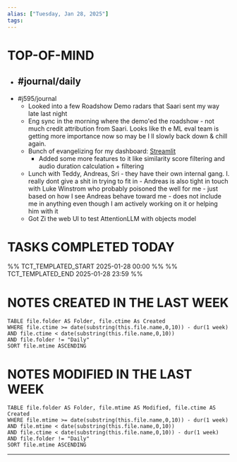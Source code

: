 ```yaml
---
alias: ["Tuesday, Jan 28, 2025"]
tags: 
---
```

# TOP-OF-MIND
- #journal/daily 
	- 
- #j595/journal 
	- Looked into a few Roadshow Demo radars that Saari sent my way late last night
	- Eng sync in the morning where the demo'ed the roadshow - not much credit attribution from Saari. Looks like th e ML eval team is getting more importance now so may be I ll slowly back down & chill again.
	- Bunch of evangelizing for my dashboard: [Streamlit](http://j595-attention.corp.apple.com:8501/)
		- Added some more features to it like similarity score filtering and audio duration calculation + filtering
	- Lunch with Teddy, Andreas, Sri - they have their own internal gang. I. really dont give a shit in trying to fit in - Andreas is also tight in touch with Luke Winstrom who probably poisoned the well for me - just based on how I see Andreas behave toward me - does not include me in anything even though I am actively working on it or helping him with it
	- Got Zi the web UI to test AttentionLLM with objects model

# TASKS COMPLETED TODAY
%% TCT_TEMPLATED_START 2025-01-28 00:00 %%
%% TCT_TEMPLATED_END 2025-01-28 23:59 %%



# NOTES CREATED IN THE LAST WEEK
``` dataview
TABLE file.folder AS Folder, file.ctime As Created
WHERE file.ctime >= date(substring(this.file.name,0,10)) - dur(1 week) 
AND file.ctime < date(substring(this.file.name,0,10)) 
AND file.folder != "Daily"
SORT file.mtime ASCENDING
```

# NOTES MODIFIED IN THE LAST WEEK
``` dataview
TABLE file.folder AS Folder, file.mtime AS Modified, file.ctime AS Created
WHERE file.mtime >= date(substring(this.file.name,0,10)) - dur(1 week)
AND file.mtime < date(substring(this.file.name,0,10))
AND file.ctime < date(substring(this.file.name,0,10)) - dur(1 week)
AND file.folder != "Daily"
SORT file.mtime ASCENDING
```
---
